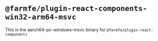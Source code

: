 # `@farmfe/plugin-react-components-win32-arm64-msvc`

This is the aarch64-pc-windows-msvc binary for `@farmfe/plugin-react-components`
